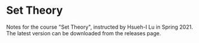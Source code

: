 # Set Theory
Notes for the course "Set Theory", instructed by Hsueh-I Lu in Spring 2021. The latest version can be downloaded from the releases page.
